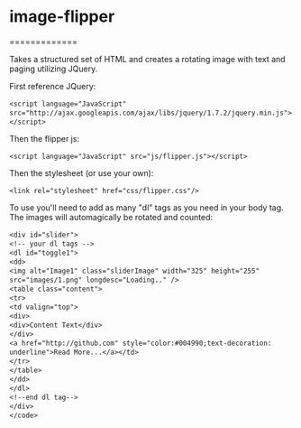 # image-flipper
=============

Takes a structured set of HTML and creates a rotating image with text and paging utilizing JQuery.

First reference JQuery:

    <script language="JavaScript" src="http://ajax.googleapis.com/ajax/libs/jquery/1.7.2/jquery.min.js"></script>

Then the flipper js:

    <script language="JavaScript" src="js/flipper.js"></script>

Then the stylesheet (or use your own):

    <link rel="stylesheet" href="css/flipper.css"/>

To use you'll need to add as many "dl" tags as you need in your body tag. The images will automagically be rotated and counted:

    <div id="slider">
    <!-- your dl tags -->
    <dl id="toggle1">
    <dd>
    <img alt="Image1" class="sliderImage" width="325" height="255" src="images/1.png" longdesc="Loading.." />
    <table class="content">
    <tr>
    <td valign="top">
    <div>
    <div>Content Text</div>
    </div>
    <a href="http://github.com" style="color:#004990;text-decoration: underline">Read More...</a></td>
    </tr>
    </table>
    </dd>
    </dl>
    <!--end dl tag-->
    </div>
    </code>

